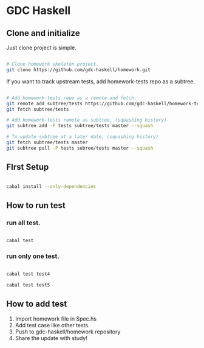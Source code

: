 
GDC Haskell
============

Clone and initialize
--------------------

Just clone project is simple.
```sh

# Clone homework skeleton project.
git clone https://github.com/gdc-haskell/homework.git

```

If you want to track upstream tests, add homework-tests repo as a subtree.

```sh

# Add homework-tests repo as a remote and fetch.
git remote add subtree/tests https://github.com/gdc-haskell/homework-tests.git
git fetch subtree/tests

# Add homework-tests remote as subtree. (squashing history)
git subtree add -P tests subtree/tests master --squash

# To update subtree at a later date, (squashing history)
git fetch subtree/tests master
git subtree pull -P tests subree/tests master --squash

```

FIrst Setup
---------

```sh

cabal install --only-dependencies

```

How to run test
-------------

### run all test.

```sh

cabal test

```

### run only one test.

```sh

cabal test test4

cabal test test5

```

How to add test
------------

1. Import homework file in Spec.hs
2. Add test case like other tests.
3. Push to gdc-haskell/homework repository
4. Share the update with study!
